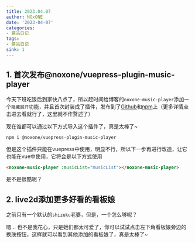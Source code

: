 ```yaml
---
title: 2023.04.07
author: NOxONE
date: '2023-04-07'
categories:
- 建站日记
tags:
- 建站日记
sink: 1
---
```

## 1. 首次发布@noxone/vuepress-plugin-music-player
今天下班吃饭后到家快八点了，所以赶时间给博客的`noxone-music-player`添加一个`隐藏展开`功能，并且首次封装成了插件，发布到了[Github](https://github.com/Dragon-chen777/vuepress-plugin-music-player)和[npm](https://dragon-chen777.github.io/assets/assets/music/%E3%82%AB%E3%83%8A%E3%82%BF%E3%83%8F%E3%83%AB%E3%82%AB.png)上（更多详情点击进去看就行了，这里就不作赘述了）

现在谁都可以通过以下方式导入这个插件了，真是太棒了~
```sheel
npm i @noxone/vuepress-plugin-music-player
```
但是这个插件只能在vuepress中使用，明显不行，所以下一步再进行改造，让它也能在vue中使用，它将会是以下方式使用
```html
<noxone-music-player :musicList="musicList"></noxone-music-player>
```
是不是很酷呢？
## 2. live2d添加更多好看的看板娘
之前只有一个默认的`shizuku`老婆，但是，一个怎么够呢？

嗯... 也不是我花心，只是她们都太可爱了，你可以试试点击左下角看板娘旁边的换肤按钮，这样就可以看到其他添加的看板娘了，真是太棒了~